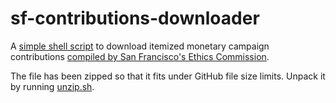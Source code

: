 # sf-contributions-downloader

A [simple shell script](download.sh) to download itemized monetary campaign contributions [compiled by San Francisco's Ethics Commission](https://data.sfgov.org/City-Management-and-Ethics/Campaign-Finance-FPPC-Form-460-Schedule-A-Monetary/q66q-d2tr).

The file has been zipped so that it fits under GitHub file size limits. Unpack it by running [unzip.sh](unzip.sh).
